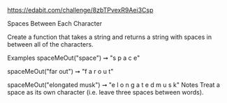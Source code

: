 https://edabit.com/challenge/8zbTPvexR9Aei3Csp

Spaces Between Each Character

Create a function that takes a string and returns a string with spaces in between all of the characters.

Examples
spaceMeOut("space") ➞ "s p a c e"

spaceMeOut("far out") ➞ "f a r  o u t"

spaceMeOut("elongated musk") ➞ "e l o n g a t e d   m u s k"
Notes
Treat a space as its own character (i.e. leave three spaces between words).
